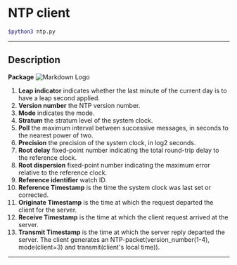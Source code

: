 # NTP client

``` bash 
$python3 ntp.py
```
---

## Description

**Package**
![Markdown Logo](https://circuits4you.com/wp-content/uploads/2018/01/ntp-udp-packet-format.png)
1. **Leap indicator** indicates whether the last minute of the current day is to have a leap second applied.
2. **Version number** the NTP version number.
3. **Mode** indicates the mode.
4. **Stratum** the stratum level of the system clock.
5. **Poll** the maximum interval between successive messages, in seconds to the nearest power of two.
6. **Precision** the precision of the system clock, in log2 seconds.
7. **Root delay** fixed-point number indicating the total round-trip delay to the reference clock.
8. **Root dispersion**  fixed-point number indicating the maximum error relative to the reference clock.
9. **Reference identifier** watch ID.
10. **Reference Timestamp** is the time the system clock was last set or corrected.
11. **Originate Timestamp** is the time at which the request departed the client for the server.
12. **Receive Timestamp**  is the time at which the client request arrived at the server.
13. **Transmit Timestamp** is the time at which the server reply departed the server.
The client generates an NTP-packet(version_number(1-4), mode(client=3) and transmit(client's local time)).
---
